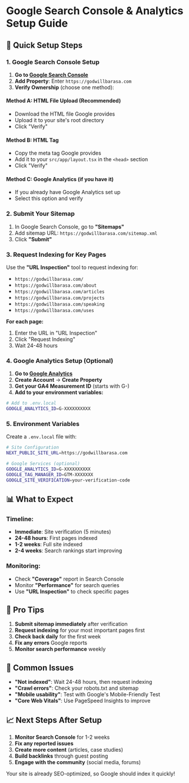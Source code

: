 # Google Search Console & Analytics Setup Guide

## 🚀 Quick Setup Steps

### 1. Google Search Console Setup

1. **Go to [Google Search Console](https://search.google.com/search-console/)**
2. **Add Property**: Enter `https://godwillbarasa.com`
3. **Verify Ownership** (choose one method):

#### Method A: HTML File Upload (Recommended)
- Download the HTML file Google provides
- Upload it to your site's root directory
- Click "Verify"

#### Method B: HTML Tag
- Copy the meta tag Google provides
- Add it to your `src/app/layout.tsx` in the `<head>` section
- Click "Verify"

#### Method C: Google Analytics (if you have it)
- If you already have Google Analytics set up
- Select this option and verify

### 2. Submit Your Sitemap

1. In Google Search Console, go to **"Sitemaps"**
2. Add sitemap URL: `https://godwillbarasa.com/sitemap.xml`
3. Click **"Submit"**

### 3. Request Indexing for Key Pages

Use the **"URL Inspection"** tool to request indexing for:

- `https://godwillbarasa.com/`
- `https://godwillbarasa.com/about`
- `https://godwillbarasa.com/articles`
- `https://godwillbarasa.com/projects`
- `https://godwillbarasa.com/speaking`
- `https://godwillbarasa.com/uses`

**For each page:**
1. Enter the URL in "URL Inspection"
2. Click "Request Indexing"
3. Wait 24-48 hours

### 4. Google Analytics Setup (Optional)

1. **Go to [Google Analytics](https://analytics.google.com/)**
2. **Create Account** → **Create Property**
3. **Get your GA4 Measurement ID** (starts with G-)
4. **Add to your environment variables:**

```bash
# Add to .env.local
GOOGLE_ANALYTICS_ID=G-XXXXXXXXXX
```

### 5. Environment Variables

Create a `.env.local` file with:

```bash
# Site Configuration
NEXT_PUBLIC_SITE_URL=https://godwillbarasa.com

# Google Services (optional)
GOOGLE_ANALYTICS_ID=G-XXXXXXXXXX
GOOGLE_TAG_MANAGER_ID=GTM-XXXXXXX
GOOGLE_SITE_VERIFICATION=your-verification-code
```

## 📊 What to Expect

### Timeline:
- **Immediate**: Site verification (5 minutes)
- **24-48 hours**: First pages indexed
- **1-2 weeks**: Full site indexed
- **2-4 weeks**: Search rankings start improving

### Monitoring:
- Check **"Coverage"** report in Search Console
- Monitor **"Performance"** for search queries
- Use **"URL Inspection"** to check specific pages

## 🎯 Pro Tips

1. **Submit sitemap immediately** after verification
2. **Request indexing** for your most important pages first
3. **Check back daily** for the first week
4. **Fix any errors** Google reports
5. **Monitor search performance** weekly

## 🚨 Common Issues

- **"Not indexed"**: Wait 24-48 hours, then request indexing
- **"Crawl errors"**: Check your robots.txt and sitemap
- **"Mobile usability"**: Test with Google's Mobile-Friendly Test
- **"Core Web Vitals"**: Use PageSpeed Insights to improve

## 📈 Next Steps After Setup

1. **Monitor Search Console** for 1-2 weeks
2. **Fix any reported issues**
3. **Create more content** (articles, case studies)
4. **Build backlinks** through guest posting
5. **Engage with the community** (social media, forums)

Your site is already SEO-optimized, so Google should index it quickly!
